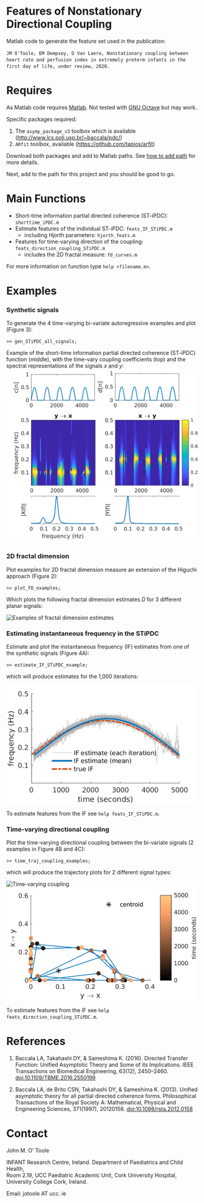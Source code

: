 Features of Nonstationary Directional Coupling
==============================================

Matlab code to generate the feature set used in the publication:

`JM O'Toole, EM Dempsey, D Van Laere, Nonstationary coupling between heart rate and
perfusion index in extremely preterm infants in the first day of life, under review, 2020.`


# Requires
  As Matlab code requires [Matlab](https://uk.mathworks.com/products/matlab.html). Not
  tested with [GNU Octave](https://www.gnu.org/software/octave/) but may work.

  Specific packages required:

  1. The `asymp_package_v3` toolbox which is available
     (http://www.lcs.poli.usp.br/~baccala/pdc/)
  2. `ARfit` toolbox, available (https://github.com/tapios/arfit)
  
  Download both packages and add to Matlab paths. See [how to add
  path](https://uk.mathworks.com/help/matlab/matlab_env/add-remove-or-reorder-folders-on-the-search-path.html)
  for more details. 
  
  Next, add to the path for this project and you should be good to go.


# Main Functions

  * Short-time information partial directed coherence (ST-iPDC): `shorttime_iPDC.m`
  * Estimate features of the individual ST-iPDC: `feats_IF_STiPDC.m`
    - including Hjorth parameters: `hjorth_feats.m`
  * Features for time-varying direction of the coupling:
    `feats_direction_coupling_STiPDC.m`
	- includes the 2D fractal measure: `fd_curves.m`

For more information on function type `help <filename.m>`.


# Examples

### Synthetic signals
To generate the 4 time-varying bi-variate autoregressive examples and plot (Figure 3):

```
>> gen_STiPDC_all_signals;
```
Example of the short-time information partial directed coherence (ST-iPDC) function
(middle), with the time-vary coupling coefficients (top) and the spectral representations
of the signals _x_ and _y_:
![Plots of the ST-iPDC function (middle)](pics/tvmvar_example2.svg 'ST-iPDC functions')


### 2D fractal dimension 
Plot examples for 2D fractal dimension measure an extension of the Higuchi approach (Figure 2):
```
>> plot_FD_examples;
```

Which plots the following fractal dimension estimates _D_ for 3 different planar signals:

![Examples of fractal dimension estimates](pics/fractal_dim_examples.svg 'Fractal dimension
(D) estimates for 3 different planar signals')


### Estimating instantaneous frequency in the STiPDC
Estimate and plot the instantaneous frequency (IF) estimates from one of the synthetic
signals (Figure 4A):
```
>> estimate_IF_STiPDC_example;
```

which will produce estimates for the 1,000 iterations:

![IF esimates](pics/if_estimate_example.svg 'IF estimates from the ST-iPDC')

To estimate features from the IF see `help feats_IF_STiPDC.m`.

### Time-varying directional coupling
Plot the time-varying directional coupling between the bi-variate signals (2 examples in Figure 4B and
4C):
```
>> time_traj_coupling_examples;
```

which will produce the trajectory plots for 2 different signal types:

![Time-varying coupling](pics/coupling_traj_examples2.svg 'Coupling
trajectories')![Time-varying coupling](pics/coupling_traj_examples3.svg 'Coupling trajectories')

To estimate features from the IF see `help feats_direction_coupling_STiPDC.m`.

# References

1. Baccala LA, Takahashi DY, & Sameshima K. (2016). Directed Transfer Function: Unified
Asymptotic Theory and Some of its Implications. IEEE Transactions on Biomedical
Engineering, 63(12), 2450–2460. [doi:10.1109/TBME.2016.2550199](https://doi.org/10.1109/TBME.2016.2550199)

2. Baccala LA, de Brito CSN, Takahashi DY, & Sameshima K. (2013). Unified asymptotic
theory for all partial directed coherence forms. Philosophical Transactions of the Royal
Society A: Mathematical, Physical and Engineering Sciences,
371(1997), 20120158. [doi:10.1098/rsta.2012.0158](https://doi.org/10.1098/rsta.2012.0158)

# 

# Contact
John M. O' Toole

INFANT Research Centre, Ireland.
Department of Paediatrics and Child Health,  
Room 2.19, UCC Paediatric Academic Unit, Cork University Hospital,  
University College Cork, Ireland.

Email: jotoole AT ucc. ie

